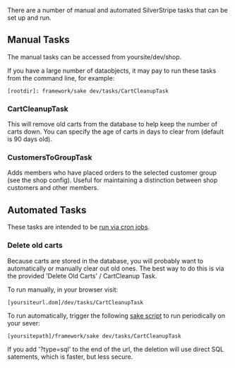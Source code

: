 There are a number of manual and automated SilverStripe tasks that can be set up and run.

## Manual Tasks

The manual tasks can be accessed from yoursite/dev/shop.

If you have a large number of dataobjects, it may pay to run these tasks from the command line, for example:

    [rootdir]: framework/sake dev/tasks/CartCleanupTask

### CartCleanupTask

This will remove old carts from the database to help keep the number of carts down. You can specify the age of carts
in days to clear from (default is 90 days old). 

### CustomersToGroupTask

Adds members who have placed orders to the selected customer group (see the shop config). Useful for maintaining a distinction between shop customers and other members.

## Automated Tasks

These tasks are intended to be [run via cron jobs](http://doc.silverstripe.org/framework/en/topics/commandline#running-regular-tasks-with-cron).

### Delete old carts

Because carts are stored in the database, you will probably want to automatically or manually clear out old ones.
The best way to do this is via the provided 'Delete Old Carts' / CartCleanup Task.

To run manually, in your browser visit:

	[yoursiteurl.dom]/dev/tasks/CartCleanupTask

To run automatically, trigger the following [sake script](http://doc.silverstripe.org/framework/en/topics/commandline) to run periodically on your sever:

	[yoursitepath]/framework/sake dev/tasks/CartCleanupTask

If you add '?type=sql' to the end of the url, the deletion will use direct SQL satements, which is faster, but less secure.